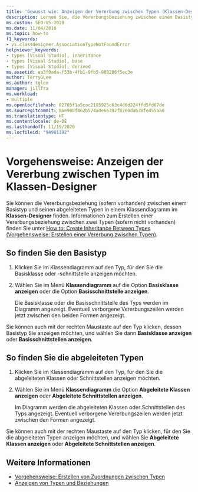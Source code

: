 ```yaml
---
title: 'Gewusst wie: Anzeigen der Vererbung zwischen Typen (Klassen-Designer)'
description: Lernen Sie, die Vererbungsbeziehung zwischen einem Basistyp und seinen abgeleiteten Typen in einem Klassendiagramm im Klassen-Designer zu finden.
ms.custom: SEO-VS-2020
ms.date: 11/04/2016
ms.topic: how-to
f1_keywords:
- vs.classdesigner.AssociationTypeNotFoundError
helpviewer_keywords:
- types [Visual Studio], inheritance
- types [Visual Studio], base
- types [Visual Studio], derived
ms.assetid: ea3f0ada-f53b-4fb1-9fb5-908286f5ec3e
author: TerryGLee
ms.author: tglee
manager: jillfra
ms.workload:
- multiple
ms.openlocfilehash: 82785f1a5cac2185925c63c4d6d224ffd5fd67de
ms.sourcegitcommit: 86e98df462b574ade66392f8760da638fe455aa0
ms.translationtype: HT
ms.contentlocale: de-DE
ms.lasthandoff: 11/19/2020
ms.locfileid: "94901192"
---
```

# <a name="how-to-view-inheritance-between-types-in-class-designer"></a>Vorgehensweise: Anzeigen der Vererbung zwischen Typen im Klassen-Designer

Sie können die Vererbungsbeziehung (sofern vorhanden) zwischen einem Basistyp und seinen abgeleiteten Typen in einem Klassendiagramm im **Klassen-Designer** finden. Informationen zum Erstellen einer Vererbungsbeziehung zwischen zwei Typen (sofern nicht vorhanden) finden Sie unter [How to: Create Inheritance Between Types (Vorgehensweise: Erstellen einer Vererbung zwischen Typen)](how-to-create-inheritance-between-types.md).

## <a name="to-find-the-base-type"></a>So finden Sie den Basistyp

1. Klicken Sie im Klassendiagramm auf den Typ, für den Sie die Basisklasse oder -schnittstelle anzeigen möchten.

2. Wählen Sie im Menü **Klassendiagramm** auf die Option **Basisklasse anzeigen** oder die Option **Basisschnittstelle anzeigen**.

     Die Basisklasse oder die Basisschnittstelle des Typs werden im Diagramm angezeigt. Eventuell verborgene Vererbungszeilen werden jetzt zwischen den beiden Formen angezeigt.

Sie können auch mit der rechten Maustaste auf den Typ klicken, dessen Basistyp Sie anzeigen möchten, und wählen Sie dann **Basisklasse anzeigen** oder **Basisschnittstellen anzeigen**.

## <a name="to-find-the-derived-types"></a>So finden Sie die abgeleiteten Typen

1. Klicken Sie im Klassendiagramm auf den Typ, für den Sie die abgeleiteten Klassen oder Schnittstellen anzeigen möchten.

2. Wählen Sie im Menü **Klassendiagramm** die Option **Abgeleitete Klassen anzeigen** oder **Abgeleitete Schnittstellen anzeigen**.

     Im Diagramm werden die abgeleiteten Klassen oder Schnittstellen des Typs angezeigt. Eventuell verborgene Vererbungszeilen werden jetzt zwischen den Formen angezeigt.

Sie können auch mit der rechten Maustaste auf den Typ klicken, für den Sie die abgeleiteten Typen anzeigen möchten, und wählen Sie **Abgeleitete Klassen anzeigen** oder **Abgeleitete Schnittstellen anzeigen**.

## <a name="see-also"></a>Weitere Informationen

- [Vorgehensweise: Erstellen von Zuordnungen zwischen Typen](how-to-create-associations-between-types.md)
- [Anzeigen von Typen und Beziehungen](designing-and-viewing-classes-and-types.md)
